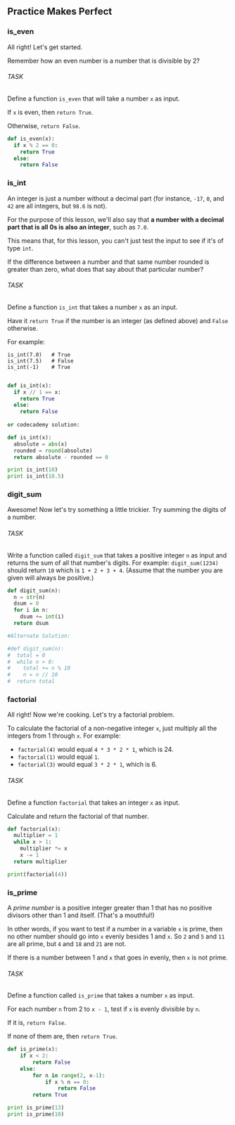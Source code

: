 ## Practice Makes Perfect

### is_even
All right! Let's get started.

Remember how an even number is a number that is divisible by 2?

###### TASK 
<div class="theme__22QeW-d-YRjfwg7z9oiZH_"><p>Define a function <code>is_even</code> that will take a number <code>x</code> as input.</p>
<p>If <code>x</code> is even, then <code>return True</code>.</p>
<p>Otherwise, <code>return False</code>.</p>
</div>

```python
def is_even(x):
  if x % 2 == 0:
    return True
  else:
    return False
```

### is_int
<div class="theme__22QeW-d-YRjfwg7z9oiZH_"><p>An integer is just a number without a decimal part (for instance, <code>-17</code>, <code>0</code>, and <code>42</code> are all integers, but <code>98.6</code> is not).</p>
<p>For the purpose of this lesson, we'll also say that <strong>a number with a decimal part that is all 0s is also an integer</strong>, such as <code>7.0</code>.</p>
<p>This means that, for this lesson, you can't just test the input to see if it's of type <code>int</code>.</p>
<p>If the difference between a number and that same number rounded is greater than zero, what does that say about that particular number?</p>
</div>

###### TASK
<div class="theme__22QeW-d-YRjfwg7z9oiZH_"><p>Define a function <code>is_int</code> that takes a number <code>x</code> as an input.</p>
<p>Have it <code>return True</code> if the number is an integer (as defined above) and <code>False</code> otherwise.</p>
<p>For example:</p>
<pre><code class="lang-py"><span language="py" class="CodeBlock__3-kebd7REMI5aXkez6K-B wrap__yxnEyEmMpigk6-3_Wvbzo defaults__1l9bk0Z91YqvzRByZKNgHF cc__1zsV8w8Rj_vs2ayVLJ-2x undefined" data-reactroot=""><div class="CodeMirror"><span class="cm-variable">is_int</span>(<span class="cm-number">7.0</span>)<!-- -->   <span class="cm-comment"># True    </span>
<span class="cm-variable">is_int</span>(<span class="cm-number">7.5</span>)<!-- -->   <span class="cm-comment"># False    </span>
<span class="cm-variable">is_int</span>(<span class="cm-operator">-</span><span class="cm-number">1</span>)<!-- -->    <span class="cm-comment"># True</span></div></span>
</code></pre>
</div>

```python
def is_int(x):
  if x // 1 == x:
    return True
  else:
    return False
    
or codecademy solution:

def is_int(x):
  absolute = abs(x)
  rounded = round(absolute)
  return absolute - rounded == 0

print is_int(10)
print is_int(10.5)
```

### digit_sum
Awesome! Now let's try something a little trickier. Try summing the digits of a number.

###### TASK 
<p>Write a function called <code>digit_sum</code> that takes a positive integer <code>n</code> as input and returns the sum of all that number's digits. For example: <code>digit_sum(1234)</code> should return <code>10</code> which is <code>1 + 2 + 3 + 4</code>. (Assume that the number you are given will always be positive.)</p>

```python
def digit_sum(n):
  n = str(n)
  dsum = 0
  for i in n:
    dsum += int(i)
  return dsum

#Alternate Solution:

#def digit_sum(n):
#  total = 0
#  while n > 0:
#    total += n % 10
#    n = n // 10
#  return total
```

### factorial

<div class="theme__22QeW-d-YRjfwg7z9oiZH_"><p>All right! Now we're cooking. Let's try a factorial problem.</p>
<p>To calculate the factorial of a non-negative integer <code>x</code>, just multiply all the integers from 1 through <code>x</code>. For example:</p>
<ul>
<li><code>factorial(4)</code> would equal <code>4 * 3 * 2 * 1</code>, which is 24.</li>
<li><code>factorial(1)</code> would equal <code>1</code>.</li>
<li><code>factorial(3)</code> would equal <code>3 * 2 * 1</code>, which is 6.</li>
</ul>
</div>

###### TASK 
<div class="theme__22QeW-d-YRjfwg7z9oiZH_"><p>Define a function <code>factorial</code> that takes an integer <code>x</code> as input.</p>
<p>Calculate and return the factorial of that number.</p>
</div>

```python
def factorial(x):
  multiplier = 1
  while x > 1:
    multiplier *= x
    x -= 1
  return multiplier

print(factorial(4))
```

### is_prime
<div class="theme__22QeW-d-YRjfwg7z9oiZH_"><p>A <em>prime number</em> is a positive integer greater than 1 that has no positive divisors other than 1 and itself. (That's a mouthful!)</p>
<p>In other words, if you want to test if a number in a variable <code>x</code> is prime, then no other number should go into <code>x</code> evenly besides 1 and <code>x</code>. So <code>2</code> and <code>5</code> and <code>11</code> are all prime, but <code>4</code> and <code>18</code> and <code>21</code> are not.</p>
<p>If there is a number between 1 and <code>x</code> that goes in evenly, then <code>x</code> is not prime.</p>
</div>

###### TASK
<div class="theme__22QeW-d-YRjfwg7z9oiZH_"><p>Define a function called <code>is_prime</code> that takes a number <code>x</code> as input.</p>
<p>For each number <code>n</code> from 2 to <code>x - 1</code>, test if <code>x</code> is evenly divisible by <code>n</code>.</p>
<p>If it is, <code>return False</code>.</p>
<p>If none of them are, then <code>return True</code>.</p>
</div>

```python
def is_prime(x):
    if x < 2:
        return False
    else:
        for n in range(2, x-1):
            if x % n == 0:
                return False
        return True

print is_prime(13)
print is_prime(10)
```
